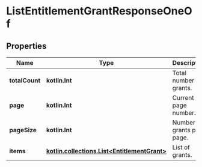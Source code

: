 
# ListEntitlementGrantResponseOneOf

## Properties
| Name | Type | Description | Notes |
| ------------ | ------------- | ------------- | ------------- |
| **totalCount** | **kotlin.Int** | Total number of grants. |  |
| **page** | **kotlin.Int** | Current page number. |  |
| **pageSize** | **kotlin.Int** | Number of grants per page. |  |
| **items** | [**kotlin.collections.List&lt;EntitlementGrant&gt;**](EntitlementGrant.md) | List of grants. |  |




